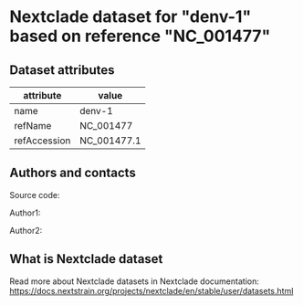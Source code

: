 # Nextclade dataset for "denv-1" based on reference "NC_001477"


## Dataset attributes

| attribute            | value                                    |
| -------------------- | ---------------------------------------- |
| name                 | denv-1                                   |
| refName              | NC_001477                                |
| refAccession         | NC_001477.1                              |


## Authors and contacts

Source code: 

Author1: 

Author2: 

## What is Nextclade dataset

Read more about Nextclade datasets in Nextclade documentation: https://docs.nextstrain.org/projects/nextclade/en/stable/user/datasets.html
